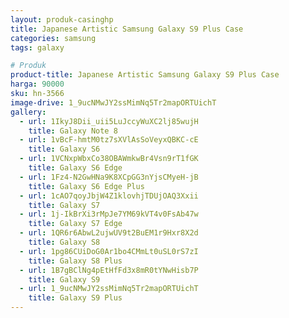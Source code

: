 ```yaml
---
layout: produk-casinghp
title: Japanese Artistic Samsung Galaxy S9 Plus Case
categories: samsung
tags: galaxy

# Produk
product-title: Japanese Artistic Samsung Galaxy S9 Plus Case
harga: 90000
sku: hn-3566
image-drive: 1_9ucNMwJY2ssMimNq5Tr2mapORTUichT
gallery:
  - url: 1IkyJ8Dii_uii5LuJccyWuXC2lj85wujH
    title: Galaxy Note 8
  - url: 1vBcF-hmtM0tz7sXVlAsSoVeyxQBKC-cE
    title: Galaxy S6
  - url: 1VCNxpWbxCo38OBAWmkwBr4Vsn9rT1fGK
    title: Galaxy S6 Edge
  - url: 1Fz4-N2GwHNa9K8XCpGG3nYjsCMyeH-jB
    title: Galaxy S6 Edge Plus
  - url: 1cAO7qoyJbjW4Z1klovhjTDUjOAQ3Xxii
    title: Galaxy S7
  - url: 1j-IkBrXi3rMpJe7YM69kVT4v0FsAb47w
    title: Galaxy S7 Edge
  - url: 1QR6r6AbwL2ujwUV9t2BuEM1r9Hxr8X2d
    title: Galaxy S8
  - url: 1pg86CUiDoG0Ar1bo4CMmLt0uSL0rS7zI
    title: Galaxy S8 Plus
  - url: 1B7gBClNg4pEtHfFd3x8mR0tYNwHisb7P
    title: Galaxy S9
  - url: 1_9ucNMwJY2ssMimNq5Tr2mapORTUichT
    title: Galaxy S9 Plus
---
```

